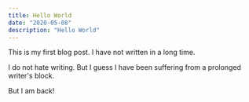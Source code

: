 ```yaml
---
title: Hello World
date: "2020-05-08"
description: "Hello World"
---
```


This is my first blog post. I have not written in a long time.

I do not hate writing. But I guess I have been suffering from a prolonged writer's block.

But I am back!
